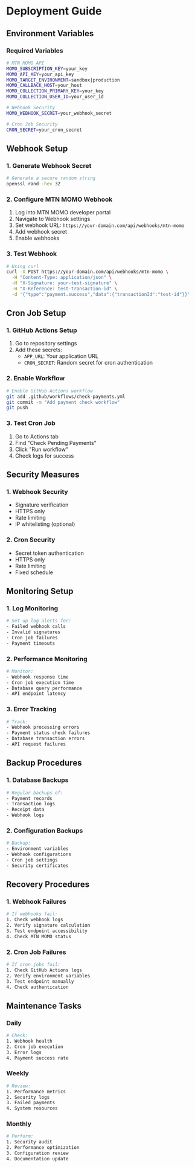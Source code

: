# Deployment Guide

## Environment Variables

### Required Variables
```bash
# MTN MOMO API
MOMO_SUBSCRIPTION_KEY=your_key
MOMO_API_KEY=your_api_key
MOMO_TARGET_ENVIRONMENT=sandbox|production
MOMO_CALLBACK_HOST=your_host
MOMO_COLLECTION_PRIMARY_KEY=your_key
MOMO_COLLECTION_USER_ID=your_user_id

# Webhook Security
MOMO_WEBHOOK_SECRET=your_webhook_secret

# Cron Job Security
CRON_SECRET=your_cron_secret
```

## Webhook Setup

### 1. Generate Webhook Secret
```bash
# Generate a secure random string
openssl rand -hex 32
```

### 2. Configure MTN MOMO Webhook
1. Log into MTN MOMO developer portal
2. Navigate to Webhook settings
3. Set webhook URL: `https://your-domain.com/api/webhooks/mtn-momo`
4. Add webhook secret
5. Enable webhooks

### 3. Test Webhook
```bash
# Using curl
curl -X POST https://your-domain.com/api/webhooks/mtn-momo \
  -H "Content-Type: application/json" \
  -H "X-Signature: your-test-signature" \
  -H "X-Reference: test-transaction-id" \
  -d '{"type":"payment.success","data":{"transactionId":"test-id"}}'
```

## Cron Job Setup

### 1. GitHub Actions Setup
1. Go to repository settings
2. Add these secrets:
   - `APP_URL`: Your application URL
   - `CRON_SECRET`: Random secret for cron authentication

### 2. Enable Workflow
```bash
# Enable GitHub Actions workflow
git add .github/workflows/check-payments.yml
git commit -m "Add payment check workflow"
git push
```

### 3. Test Cron Job
1. Go to Actions tab
2. Find "Check Pending Payments"
3. Click "Run workflow"
4. Check logs for success

## Security Measures

### 1. Webhook Security
- Signature verification
- HTTPS only
- Rate limiting
- IP whitelisting (optional)

### 2. Cron Security
- Secret token authentication
- HTTPS only
- Rate limiting
- Fixed schedule

## Monitoring Setup

### 1. Log Monitoring
```bash
# Set up log alerts for:
- Failed webhook calls
- Invalid signatures
- Cron job failures
- Payment timeouts
```

### 2. Performance Monitoring
```bash
# Monitor:
- Webhook response time
- Cron job execution time
- Database query performance
- API endpoint latency
```

### 3. Error Tracking
```bash
# Track:
- Webhook processing errors
- Payment status check failures
- Database transaction errors
- API request failures
```

## Backup Procedures

### 1. Database Backups
```bash
# Regular backups of:
- Payment records
- Transaction logs
- Receipt data
- Webhook logs
```

### 2. Configuration Backups
```bash
# Backup:
- Environment variables
- Webhook configurations
- Cron job settings
- Security certificates
```

## Recovery Procedures

### 1. Webhook Failures
```bash
# If webhooks fail:
1. Check webhook logs
2. Verify signature calculation
3. Test endpoint accessibility
4. Check MTN MOMO status
```

### 2. Cron Job Failures
```bash
# If cron jobs fail:
1. Check GitHub Actions logs
2. Verify environment variables
3. Test endpoint manually
4. Check authentication
```

## Maintenance Tasks

### Daily
```bash
# Check:
1. Webhook health
2. Cron job execution
3. Error logs
4. Payment success rate
```

### Weekly
```bash
# Review:
1. Performance metrics
2. Security logs
3. Failed payments
4. System resources
```

### Monthly
```bash
# Perform:
1. Security audit
2. Performance optimization
3. Configuration review
4. Documentation update
```
